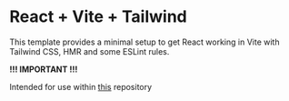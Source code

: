 # React + Vite + Tailwind

This template provides a minimal setup to get React working in Vite with Tailwind CSS, HMR and some ESLint rules.

**!!! IMPORTANT !!!**

Intended for use within [this](https://github.com/DenkingOfficial/fastapi-vite-react-tw-nginx) repository
